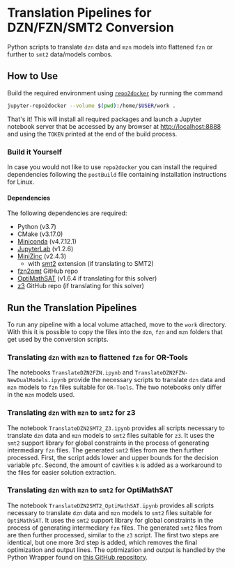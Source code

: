# Translation Pipelines for DZN/FZN/SMT2 Conversion

Python scripts to translate `dzn` data and `mzn` models into flattened `fzn` or
further to `smt2` data/models combos.

## How to Use

Build the required environment using
[`repo2docker`](https://repo2docker.readthedocs.io/en/latest/install.html) by
running the command

```zsh
jupyter-repo2docker --volume $(pwd):/home/$USER/work .
```

That's it! This will install all required packages and launch a Jupyter notebook
server that be accessed by any browser at
[http://localhost:8888](http://localhost:8888) and using the `TOKEN` printed at
the end of the build process.

### Build it Yourself

In case you would not like to use `repo2docker` you can install the required dependencies following the `postBuild` file containing installation instructions for Linux.

#### Dependencies

The following dependencies are required:

- Python (v3.7)
- CMake (v3.17.0)
- [Miniconda](https://docs.conda.io/projects/conda/en/latest/user-guide/install/) (v4.7.12.1)
- [JupyterLab](https://jupyter.org/install) (v1.2.6)
- [MiniZinc](https://github.com/MiniZinc/MiniZincIDE/releases/download/2.4.3/MiniZincIDE-2.4.3-bundle-linux-x86_64.tgz) (v2.4.3)
  - with [smt2](http://optimathsat.disi.unitn.it/data/smt2.tar.gz) extension (if translating to SMT2)
- [fzn2omt](https://github.com/PatrickTrentin88/fzn2omt) GitHub repo
- [OptiMathSAT](http://optimathsat.disi.unitn.it/releases/optimathsat-1.6.4/optimathsat-1.6.4-linux-64-bit.tar.gz) (v1.6.4 if translating for this solver)
- [z3](https://github.com/Z3Prover/z3) GitHub repo (if translating for this solver)

## Run the Translation Pipelines

To run any pipeline with a local volume attached, move to the `work` directory. With this it is possible to copy the files into the `dzn`, `fzn` and `mzn` folders that get used by the conversion scripts.

### Translating `dzn` with `mzn` to flattened `fzn` for OR-Tools

The notebooks `TranslateDZN2FZN.ipynb` and `TranslateDZN2FZN-NewDualModels.ipynb` provide the necessary scripts to translate `dzn` data and `mzn` models to `fzn` files suitable for `OR-Tools`. The two notebooks only differ in the `mzn` models used.

### Translating `dzn` with `mzn` to `smt2` for z3

The notebook `TranslateDZN2SMT2_Z3.ipynb` provides all scripts necessary to translate `dzn` data and `mzn` models to `smt2` files suitable for `z3`. It uses the `smt2` support library for global constraints in the process of generating intermediary `fzn` files. The generated `smt2` files from are then further processed. First, the script adds lower and upper bounds for the decision variable `pfc`. Second, the amount of cavities `k` is added as a workaround to the files for easier solution extraction.

### Translating `dzn` with `mzn` to `smt2` for OptiMathSAT

The notebook `TranslateDZN2SMT2_OptiMathSAT.ipynb` provides all scripts necessary to translate `dzn` data and `mzn` models to `smt2` files suitable for `OptiMathSAT`. It uses the `smt2` support library for global constraints in the process of generating intermediary `fzn` files. The generated `smt2` files from are then further processed, similar to the `z3` script. The first two steps are identical, but one more 3rd step is added, which removes the final optimization and output lines. The optimization and output is handled by the Python Wrapper found on [this GitHub repository](https://github.com/kw90/omt_python_timeout_wrapper).
